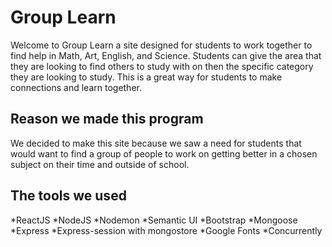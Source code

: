 # Group Learn

Welcome to Group Learn a site designed for students to work together to find help in Math, Art, English, and Science.
Students can give the area that they are looking to find others to study with on then the specific category they are looking to study. This is a great way for students to make connections and learn together.

## Reason we made this program 

We decided to make this site because we saw a need for students that would want to find a group of people to work on getting better in a chosen subject on their time and outside of school.

## The tools we used 

*ReactJS
*NodeJS
*Nodemon
*Semantic UI
*Bootstrap
*Mongoose
*Express
*Express-session with mongostore
*Google Fonts
*Concurrently